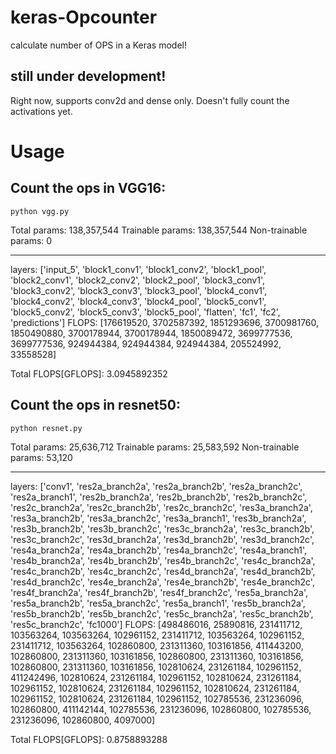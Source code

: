 # keras-Opcounter
calculate number of OPS in a Keras model!

## still under development!
Right now, supports conv2d and dense only.
Doesn't fully count the activations yet.

# Usage

## Count the ops in VGG16:

```
python vgg.py
```

Total params: 138,357,544
Trainable params: 138,357,544
Non-trainable params: 0
_________________________________________________________________
layers: ['input_5', 'block1_conv1', 'block1_conv2', 'block1_pool', 'block2_conv1', 'block2_conv2', 'block2_pool', 'block3_conv1', 'block3_conv2', 'block3_conv3', 'block3_pool', 'block4_conv1', 'block4_conv2', 'block4_conv3', 'block4_pool', 'block5_conv1', 'block5_conv2', 'block5_conv3', 'block5_pool', 'flatten', 'fc1', 'fc2', 'predictions']
FLOPS: [176619520, 3702587392, 1851293696, 3700981760, 1850490880, 3700178944, 3700178944, 1850089472, 3699777536, 3699777536, 924944384, 924944384, 924944384, 205524992, 33558528]

Total FLOPS[GFLOPS]: 3.0945892352

## Count the ops in resnet50:

```
python resnet.py
```
Total params: 25,636,712
Trainable params: 25,583,592
Non-trainable params: 53,120
__________________________________________________________________________________________________
layers: ['conv1', 'res2a_branch2a', 'res2a_branch2b', 'res2a_branch2c', 'res2a_branch1', 'res2b_branch2a', 'res2b_branch2b', 'res2b_branch2c', 'res2c_branch2a', 'res2c_branch2b', 'res2c_branch2c', 'res3a_branch2a', 'res3a_branch2b', 'res3a_branch2c', 'res3a_branch1', 'res3b_branch2a', 'res3b_branch2b', 'res3b_branch2c', 'res3c_branch2a', 'res3c_branch2b', 'res3c_branch2c', 'res3d_branch2a', 'res3d_branch2b', 'res3d_branch2c', 'res4a_branch2a', 'res4a_branch2b', 'res4a_branch2c', 'res4a_branch1', 'res4b_branch2a', 'res4b_branch2b', 'res4b_branch2c', 'res4c_branch2a', 'res4c_branch2b', 'res4c_branch2c', 'res4d_branch2a', 'res4d_branch2b', 'res4d_branch2c', 'res4e_branch2a', 'res4e_branch2b', 'res4e_branch2c', 'res4f_branch2a', 'res4f_branch2b', 'res4f_branch2c', 'res5a_branch2a', 'res5a_branch2b', 'res5a_branch2c', 'res5a_branch1', 'res5b_branch2a', 'res5b_branch2b', 'res5b_branch2c', 'res5c_branch2a', 'res5c_branch2b', 'res5c_branch2c', 'fc1000']
FLOPS: [498486016, 25890816, 231411712, 103563264, 103563264, 102961152, 231411712, 103563264, 102961152, 231411712, 103563264, 102860800, 231311360, 103161856, 411443200, 102860800, 231311360, 103161856, 102860800, 231311360, 103161856, 102860800, 231311360, 103161856, 102810624, 231261184, 102961152, 411242496, 102810624, 231261184, 102961152, 102810624, 231261184, 102961152, 102810624, 231261184, 102961152, 102810624, 231261184, 102961152, 102810624, 231261184, 102961152, 102785536, 231236096, 102860800, 411142144, 102785536, 231236096, 102860800, 102785536, 231236096, 102860800, 4097000]

Total FLOPS[GFLOPS]: 0.8758893288
